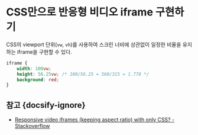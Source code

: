 # CSS만으로 반응형 비디오 iframe 구현하기

CSS의 viewport 단위(`vw`, `vh`)를 사용하여 스크린 너비에 상관없이 일정한 비율을 유지하는 iframe을 구현할 수 있다.

```css
iframe {
    width: 100vw;
    height: 56.25vw; /* 100/56.25 = 560/315 = 1.778 */
    background: red;
}
```

## 참고 {docsify-ignore}

* [Responsive video iframes (keeping aspect ratio) with only CSS? - Stackoverflow](https://stackoverflow.com/questions/25302836/responsive-video-iframes-keeping-aspect-ratio-with-only-css)
